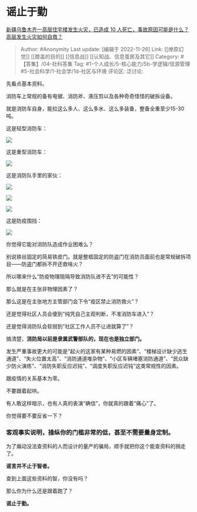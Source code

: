 # 谣止于勤
[新疆乌鲁木齐一高层住宅楼发生火灾，已造成 10 人死亡，事故原因可能是什么？高层发生火灾如何自救？](https://www.zhihu.com/question/568741475/answer/2775502547)
> Author: #Anonymity
> Last update: [编辑于 2022-11-26]
> Link: [[燎原幻觉]] [[膝盖的目的]] [[信息战]] [[认知战、信息茧房及其它]]
> Category:  #【答集】/04-社科答集
> Tag: #1-个人成长/5-核心能力/5b-学逻辑/信源管理 #5-社会科学/1-社会学/1d-社区与环境
> 评论区:
> 泛讨论:

先看点基本资料。

消防车上常规的备有电锯、消防斧、液压剪以及各种奇奇怪怪的破拆设备。

就是消防车自身，能拉这么多人、这么多水、这么多装备，整备全重至少15-30吨。

这是轻型消防车：

![](https://picx.zhimg.com/50/v2-20e71571d9757b9ee4a238a871e70260_720w.jpg?source=1940ef5c)

这是重型消防车：

![](https://pica.zhimg.com/50/v2-a78a9ffa8502cc8e5635fcb52969e6cd_720w.jpg?source=1940ef5c)

这是消防队手里的家伙：

![](https://picx.zhimg.com/50/v2-13c35de29b8e48e116a138e83e50e4b0_720w.jpg?source=1940ef5c)

![](https://pica.zhimg.com/50/v2-6b10d5db35c2eb45611b21cd831010b2_720w.jpg?source=1940ef5c)

![](https://picx.zhimg.com/50/v2-631ac332b4b41cc11cb1e3df07060fc1_720w.jpg?source=1940ef5c)

这是防疫围挡：

![](https://pic1.zhimg.com/50/v2-023e22e408839118c19c4f52ae884d95_720w.jpg?source=1940ef5c)

你觉得它能对消防队造成作业困难么？

别说铁丝固定的简易铁皮门。就是整框固定的防盗门在消防员面前也是常规破拆项目——防盗门都拆不开还救啥火？

所以哪来什么“防疫物理阻隔导致消防队进不去”的可能性？

那么就是在主张非物理因素了？

那么这是在主张地方主管部门会下令“疫区禁止消防救火”？

还是觉得社区人员会傻到“纯凭自己主观判断，不准消防车进入”？

还是觉得消防队会软弱到“社区工作人员不让进就算了”？

搞清楚，**消防局以前是隶属武警部队的，现在也是独立部门。**

发生严重事故更大的可能是“起火的这家有某种易燃的因素”、“楼梯设计缺少逃生通道”、“失火位置太高”、“消防通道堆杂物”、“小区车辆堵塞消防通道”、“民众缺少防火演练”、“消防失职反应迟钝”、“调度失职反应迟钝”这类常规性的因素。

跟疫情的关系基本为零。

不要跟着起哄。

有人敢这样暗示，也有人真的表演“确信”，你就真的跟着“痛心”了。

你觉得要不要反省一下？

### 客观事实说明，操纵你的门槛非常的低，甚至不需要量身定制。

为了煽动没法查资料的人而设计的量产的骗局，顺手就把你这个能查资料的捎走了。

**谣言并不止于智者。**

查到上面这些资料的智，你没有吗？

那么你为什么还是跟着跑了？

**谣止于勤。**
